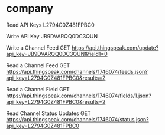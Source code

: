 # company

Read API Keys
L2794G0Z481FPBC0

Write API Key
JB9DVARQQ0DC3QUN


Write a Channel Feed
GET https://api.thingspeak.com/update?api_key=JB9DVARQQ0DC3QUN&field1=0

Read a Channel Feed
GET https://api.thingspeak.com/channels/1746074/feeds.json?api_key=L2794G0Z481FPBC0&results=2


Read a Channel Field
GET https://api.thingspeak.com/channels/1746074/fields/1.json?api_key=L2794G0Z481FPBC0&results=2


Read Channel Status Updates
GET https://api.thingspeak.com/channels/1746074/status.json?api_key=L2794G0Z481FPBC0
